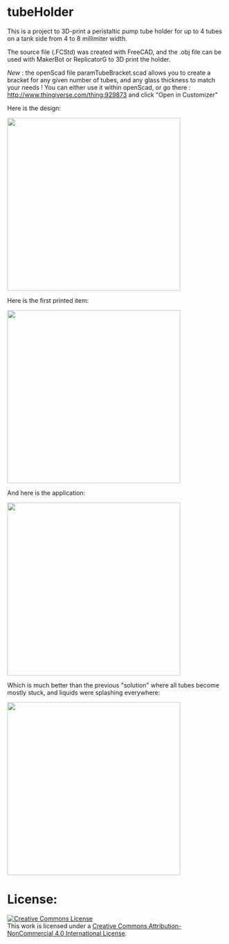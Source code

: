 # tubeHolder


This is a project to 3D-print a peristaltic pump tube holder for up to 4 tubes on a tank side from 4 to 8 millimiter width.

The source file (.FCStd) was created with FreeCAD, and the .obj file can be used with MakerBot or ReplicatorG to 3D print the holder.

*New* : the openScad file paramTubeBracket.scad allows you to create a bracket for any given number of tubes, and any glass thickness to match your needs ! You can either use it within openScad, or go there : http://www.thingiverse.com/thing:929873 and click "Open in Customizer"


Here is the design:

<img src="http://adgjm.eu/img/github/tubeHolder.png" width="400px"/>

Here is the first printed item:

<img src="http://adgjm.eu/img/github/tubeHolder1.jpg" width="400px"/>

And here is the application:

<img src="http://adgjm.eu/img/github/tubeHolder3.jpg" width="400px"/>

Which is much better than the previous "solution" where all tubes become mostly stuck, and liquids were splashing everywhere:

<img src="http://adgjm.eu/img/github/IMG_20150418_120105-1024" width="400px"/>



# License:
 
<a rel="license" href="http://creativecommons.org/licenses/by-nc/4.0/"><img alt="Creative Commons License" style="border-width:0" src="https://i.creativecommons.org/l/by-nc/4.0/88x31.png" /></a><br />This work is licensed under a <a rel="license" href="http://creativecommons.org/licenses/by-nc/4.0/">Creative Commons Attribution-NonCommercial 4.0 International License</a>.
